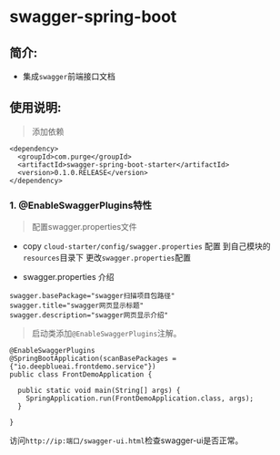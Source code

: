 # swagger-spring-boot
## 简介:
- 集成`swagger`前端接口文档

## 使用说明:

> 添加依赖

```
<dependency>
  <groupId>com.purge</groupId>
  <artifactId>swagger-spring-boot-starter</artifactId>
  <version>0.1.0.RELEASE</version>
</dependency>
```

### 1. @EnableSwaggerPlugins特性
> 配置swagger.properties文件
- copy `cloud-starter/config/swagger.properties` 配置
        到自己模块的`resources`目录下 更改`swagger.properties`配置

- swagger.properties 介绍

```properties
swagger.basePackage="swagger扫描项目包路径"
swagger.title="swagger网页显示标题"
swagger.description="swagger网页显示介绍"
```

> 启动类添加`@EnableSwaggerPlugins`注解。

```
@EnableSwaggerPlugins
@SpringBootApplication(scanBasePackages = {"io.deepblueai.frontdemo.service"})
public class FrontDemoApplication {

  public static void main(String[] args) {
    SpringApplication.run(FrontDemoApplication.class, args);
  }

}
```
访问`http://ip:端口/swagger-ui.html`检查swagger-ui是否正常。
